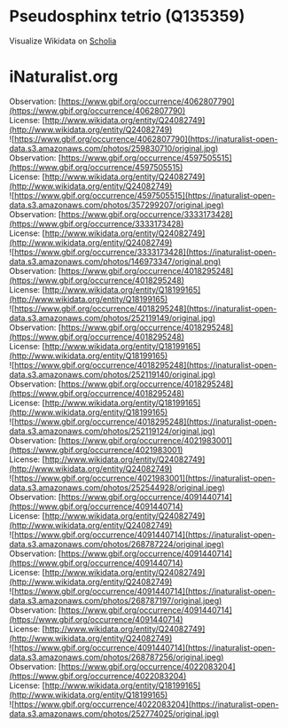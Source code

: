 
Pseudosphinx tetrio (Q135359)
=============================
  
Visualize Wikidata on [Scholia](https://scholia.toolforge.org/taxon/Q135359)
# iNaturalist.org
  
Observation: [https://www.gbif.org/occurrence/4062807790](https://www.gbif.org/occurrence/4062807790)  
License: [http://www.wikidata.org/entity/Q24082749](http://www.wikidata.org/entity/Q24082749)  
![https://www.gbif.org/occurrence/4062807790](https://inaturalist-open-data.s3.amazonaws.com/photos/259830710/original.jpg)  
Observation: [https://www.gbif.org/occurrence/4597505515](https://www.gbif.org/occurrence/4597505515)  
License: [http://www.wikidata.org/entity/Q24082749](http://www.wikidata.org/entity/Q24082749)  
![https://www.gbif.org/occurrence/4597505515](https://inaturalist-open-data.s3.amazonaws.com/photos/357299207/original.jpeg)  
Observation: [https://www.gbif.org/occurrence/3333173428](https://www.gbif.org/occurrence/3333173428)  
License: [http://www.wikidata.org/entity/Q24082749](http://www.wikidata.org/entity/Q24082749)  
![https://www.gbif.org/occurrence/3333173428](https://inaturalist-open-data.s3.amazonaws.com/photos/146973347/original.png)  
Observation: [https://www.gbif.org/occurrence/4018295248](https://www.gbif.org/occurrence/4018295248)  
License: [http://www.wikidata.org/entity/Q18199165](http://www.wikidata.org/entity/Q18199165)  
![https://www.gbif.org/occurrence/4018295248](https://inaturalist-open-data.s3.amazonaws.com/photos/252119149/original.jpg)  
Observation: [https://www.gbif.org/occurrence/4018295248](https://www.gbif.org/occurrence/4018295248)  
License: [http://www.wikidata.org/entity/Q18199165](http://www.wikidata.org/entity/Q18199165)  
![https://www.gbif.org/occurrence/4018295248](https://inaturalist-open-data.s3.amazonaws.com/photos/252119140/original.jpg)  
Observation: [https://www.gbif.org/occurrence/4018295248](https://www.gbif.org/occurrence/4018295248)  
License: [http://www.wikidata.org/entity/Q18199165](http://www.wikidata.org/entity/Q18199165)  
![https://www.gbif.org/occurrence/4018295248](https://inaturalist-open-data.s3.amazonaws.com/photos/252119124/original.jpg)  
Observation: [https://www.gbif.org/occurrence/4021983001](https://www.gbif.org/occurrence/4021983001)  
License: [http://www.wikidata.org/entity/Q24082749](http://www.wikidata.org/entity/Q24082749)  
![https://www.gbif.org/occurrence/4021983001](https://inaturalist-open-data.s3.amazonaws.com/photos/252544928/original.jpeg)  
Observation: [https://www.gbif.org/occurrence/4091440714](https://www.gbif.org/occurrence/4091440714)  
License: [http://www.wikidata.org/entity/Q24082749](http://www.wikidata.org/entity/Q24082749)  
![https://www.gbif.org/occurrence/4091440714](https://inaturalist-open-data.s3.amazonaws.com/photos/268787224/original.jpeg)  
Observation: [https://www.gbif.org/occurrence/4091440714](https://www.gbif.org/occurrence/4091440714)  
License: [http://www.wikidata.org/entity/Q24082749](http://www.wikidata.org/entity/Q24082749)  
![https://www.gbif.org/occurrence/4091440714](https://inaturalist-open-data.s3.amazonaws.com/photos/268787197/original.jpeg)  
Observation: [https://www.gbif.org/occurrence/4091440714](https://www.gbif.org/occurrence/4091440714)  
License: [http://www.wikidata.org/entity/Q24082749](http://www.wikidata.org/entity/Q24082749)  
![https://www.gbif.org/occurrence/4091440714](https://inaturalist-open-data.s3.amazonaws.com/photos/268787256/original.jpeg)  
Observation: [https://www.gbif.org/occurrence/4022083204](https://www.gbif.org/occurrence/4022083204)  
License: [http://www.wikidata.org/entity/Q18199165](http://www.wikidata.org/entity/Q18199165)  
![https://www.gbif.org/occurrence/4022083204](https://inaturalist-open-data.s3.amazonaws.com/photos/252774025/original.jpg)